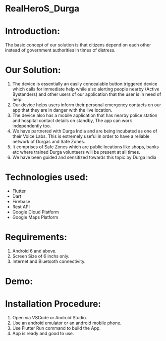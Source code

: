 # RealHeroS_Durga

# Introduction:
The basic concept of our solution is that citizens depend on each other instead of government authorities in times of distress.

# Our Solution:
1. The device is essentially an easily concealable button triggered device which calls for immediate help 
   while also alerting people nearby (Active Bystanders) and other users of our application that the user 
   is in need of help.
2. Our device helps users inform their personal emergency contacts on our app that they are in danger 
   with the live location.
3. The device also has a mobile application that has nearby police station and hospital contact details on 
   standby, The app can work independently too.
4. We have partnered with Durga India and are being incubated as one of their Voice Labs. This is 
   extremely useful in order to have a reliable network of Durgas and Safe Zones.
5. It comprises of Safe Zones which are public locations like shops, banks etc where trained Durga 
   volunteers will be present at all times.
6. We have been guided and sensitized towards this topic by Durga India

# Technologies used:
- Flutter
- Dart
- Firebase
- Rest API
- Google Cloud Platform
- Google Maps Platform

# Requirements:
  1. Android 6 and above.
  2. Screen Size of 6 inchs only.
  3. Internet and Bluetooth connectivity.

# Demo:



# Installation Procedure:
  1. Open via VSCode or Android Studio.
  2. Use an android emulator or an android mobile phone.
  3. Use Flutter Run command to build the App.
  4. App is ready and good to use.
